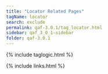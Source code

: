 ```yaml
---
title: "Locator Related Pages"
tagName: locator
search: exclude
permalink: qaf-3.0.1/tag_locator.html
sidebar: qaf_3_0_1-sidebar
folder: qaf-3.0.1
---
```

{% include taglogic.html %}

{% include links.html %}
